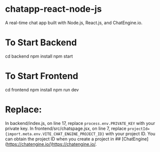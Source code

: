 # chatapp-react-node-js
A real-time chat app built with Node.js, React.js, and ChatEngine.io.

# To Start Backend
cd backend
npm install
npm start

# To Start Frontend
cd frontend
npm install
npm run dev


# Replace: 
In backend/index.js, on line 17, replace `process.env.PRIVATE_KEY` with your private key.
In frontend/src/chatspage.jsx, on line 7, replace `projectId={import.meta.env.VITE_CHAT_ENGINE_PROJECT_ID}` with your project ID.
You can obtain the project ID when you create a project in ## [ChatEngine] (https://chatengine.io/)https://chatengine.io/.
